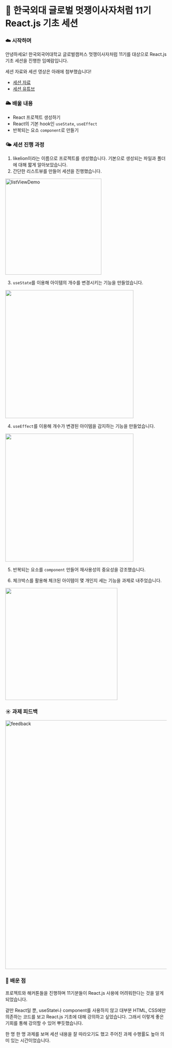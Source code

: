 # 🦁 한국외대 글로벌 멋쟁이사자처럼 11기 React.js 기초 세션

### ☁️ 시작하며

안녕하세요! 한국외국어대학교 글로벌캠퍼스 멋쟁이사자처럼 11기를 대상으로 React.js 기초 세션을 진행한 임예람입니다.

세션 자료와 세션 영상은 아래에 첨부했습니다!

* [세션 자료](https://bedecked-engine-838.notion.site/11-React-js-5ff17b859e96431299969b72b3533beb?pvs=4)
* [세션 유튜브](https://youtu.be/lShRykDXYO8)


### 🌥️ 배울 내용

- React 프로젝트 생성하기
- React의 기본 hook인 `useState`, `useEffect`
- 반복되는 요소 `component`로 만들기


### 🌤️ 세션 진행 과정

1. likelion이라는 이름으로 프로젝트를 생성했습니다. 기본으로 생성되는 파일과 폴더에 대해 짧게 알아보았습니다.
2. 간단한 리스트뷰를 만들어 세션을 진행했습니다.
<img width="300" alt="listViewDemo" src="https://github.com/yeram-lim/likelion-global-11-react-session/assets/77733145/8938b06a-3004-4ee9-9965-e46f4c3fff6b">

3. `useState`를 이용해 아이템의 개수를 변경시키는 기능을 만들었습니다.
<img src="https://github.com/yeram-lim/likelion-global-11-react-session/assets/77733145/8d5be6e2-744c-4ae0-902e-41ce66efa438" width="400"/>

4. `useEffect`를 이용해 개수가 변경된 아이템을 감지하는 기능을 만들었습니다.
<img src="https://github.com/yeram-lim/likelion-global-11-react-session/assets/77733145/7fa080c5-6c13-4e5e-9772-801c646cb4d8" width="400"/>

5. 반복되는 요소를 `component` 만들어 재사용성의 중요성을 강조했습니다.

6. 체크박스를 활용해 체크된 아이템이 몇 개인지 세는 기능을 과제로 내주었습니다.
<img src="https://github.com/yeram-lim/likelion-global-11-react-session/assets/77733145/c9fc8a8a-da56-46c5-afec-4e7391b267ab" width="350"/>



### ☀️ 과제 피드백
<img width="777" alt="feedback" src="https://github.com/yeram-lim/likelion-global-11-react-session/assets/77733145/44d72edb-0d73-46cd-ad4d-9ce8fd620db6">


### 🌈 배운 점
프로젝트와 해커톤들을 진행하며 11기분들이 React.js 사용에 어려워한다는 것을 알게 되었습니다.

겉만 React일 뿐, useState나 component를 사용하지 않고 대부분 HTML, CSS에만 의존하는 코드를 보고 React.js 기초에 대해 강의하고 싶었습니다. 그래서 이렇게 좋은 기회를 통해 강의할 수 있어 뿌듯했습니다. 

한 명 한 명 과제를 보며 세션 내용을 잘 따라오기도 했고 주어진 과제 수행률도 높아 의미 있는 시간이었습니다.
